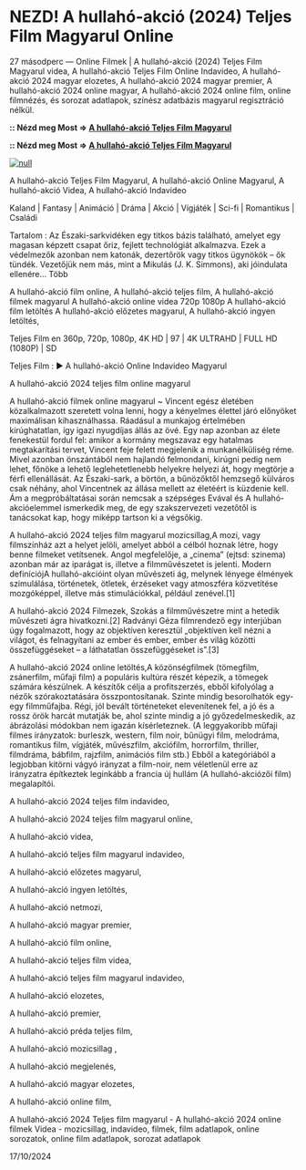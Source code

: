 # NEZD! A hullahó-akció (2024) Teljes Film Magyarul Online

27 másodperc — Online Filmek | A hullahó-akció (2024) Teljes Film Magyarul videa, A hullahó-akció Teljes Film Online Indavideo, A hullahó-akció 2024 magyar elozetes, A hullahó-akció 2024 magyar premier, A hullahó-akció 2024 online magyar, A hullahó-akció 2024 online film, online filmnézés, és sorozat adatlapok, színész adatbázis magyarul regisztráció nélkül.

**:: Nézd meg Most => [A hullahó-akció Teljes Film Magyarul](https://t.co/sOtkLHcS3k)**

**:: Nézd meg Most => [A hullahó-akció Teljes Film Magyarul](https://t.co/sOtkLHcS3k)**

[![null](https://static.wixstatic.com/media/855a25_043b5abeb4ae4d35ac003198e7fe56ed~mv2.gif)](https://t.co/sOtkLHcS3k)

A hullahó-akció Teljes Film Magyarul, A hullahó-akció Online Magyarul, A hullahó-akció Videa, A hullahó-akció Indavideo

Kaland | Fantasy | Animáció | Dráma | Akció | Vígjáték | Sci-fi | Romantikus | Családi

Tartalom : Az Északi-sarkvidéken egy titkos bázis található, amelyet egy magasan képzett csapat őriz, fejlett technológiát alkalmazva. Ezek a védelmezők azonban nem katonák, dezertőrök vagy titkos ügynökök – ők tündék. Vezetőjük nem más, mint a Mikulás (J. K. Simmons), aki jóindulata ellenére… Több

A hullahó-akció film online,
A hullahó-akció teljes film,
A hullahó-akció filmek magyarul
A hullahó-akció online videa 720p 1080p
A hullahó-akció film letöltés
A hullahó-akció előzetes magyarul,
A hullahó-akció ingyen letöltés,

Teljes Film en 360p, 720p, 1080p, 4K HD | 97 | 4K ULTRAHD | FULL HD (1080P) | SD

Teljes Film : ▶️ A hullahó-akció Online Indavideo Magyarul

A hullahó-akció 2024 teljes film online magyarul

A hullahó-akció filmek online magyarul ~ Vincent egész életében közalkalmazott szeretett volna lenni, hogy a kényelmes élettel járó előnyöket maximálisan kihasználhassa. Ráadásul a munkajog értelmében kirúghatatlan, így igazi nyugdíjas állás az övé. Egy nap azonban az élete fenekestül fordul fel: amikor a kormány megszavaz egy hatalmas megtakarítási tervet, Vincent feje felett megjelenik a munkanélküliség réme. Mivel azonban önszántából nem hajlandó felmondani, kirúgni pedig nem lehet, főnöke a lehető leglehetetlenebb helyekre helyezi át, hogy megtörje a férfi ellenállását. Az Északi-sark, a börtön, a bűnözőktől hemzsegő külváros csak néhány, ahol Vincentnek az állása mellett az életéért is küzdenie kell. Ám a megpróbáltatásai során nemcsak a szépséges Evával és A hullahó-akcióelemmel ismerkedik meg, de egy szakszervezeti vezetőtől is tanácsokat kap, hogy miképp tartson ki a végsőkig.

A hullahó-akció 2024 teljes film magyarul mozicsillag,A mozi, vagy filmszínház azt a helyet jelöli, amelyet abból a célból hoznak létre, hogy benne filmeket vetítsenek. Angol megfelelője, a „cinema” (ejtsd: szinema) azonban már az iparágat is, illetve a filmművészetet is jelenti. Modern definíciójA hullahó-akcióint olyan művészeti ág, melynek lényege élmények szimulálása, történetek, ötletek, érzéseket vagy atmoszféra közvetítése mozgóképpel, illetve más stimulációkkal, például zenével.[1]

A hullahó-akció 2024 Filmezek, Szokás a filmművészetre mint a hetedik művészeti ágra hivatkozni.[2] Radványi Géza filmrendező egy interjúban úgy fogalmazott, hogy az objektíven keresztül „objektíven kell nézni a világot, és felnagyítani az ember és ember, ember és világ közötti összefüggéseket – a láthatatlan összefüggéseket is”.[3]

A hullahó-akció 2024 online letöltés,A közönségfilmek (tömegfilm, zsánerfilm, műfaji film) a populáris kultúra részét képezik, a tömegek számára készülnek. A készítők célja a profitszerzés, ebből kifolyólag a nézők szórakoztatására összpontosítanak. Szinte mindig besorolhatók egy-egy filmműfajba. Régi, jól bevált történeteket elevenítenek fel, a jó és a rossz örök harcát mutatják be, ahol szinte mindig a jó győzedelmeskedik, az ábrázolási módokban nem igazán kísérleteznek. (A leggyakoribb műfaji filmes irányzatok: burleszk, western, film noir, bűnügyi film, melodráma, romantikus film, vígjáték, művészfilm, akciófilm, horrorfilm, thriller, filmdráma, bábfilm, rajzfilm, animációs film stb.) Ebből a kategóriából a legjobban kitörni vágyó irányzat a film-noir, nem véletlenül erre az irányzatra építkeztek leginkább a francia új hullám (A hullahó-akciózői film) megalapítói.

A hullahó-akció 2024 teljes film indavideo,

A hullahó-akció 2024 teljes film magyarul online,

A hullahó-akció videa,

A hullahó-akció teljes film magyarul indavideo,

A hullahó-akció előzetes magyarul,

A hullahó-akció ingyen letöltés,

A hullahó-akció netmozi,

A hullahó-akció magyar premier,

A hullahó-akció film online,

A hullahó-akció teljes film videa,

A hullahó-akció teljes film magyarul indavideo,

A hullahó-akció elozetes,

A hullahó-akció premier,

A hullahó-akció préda teljes film,

A hullahó-akció mozicsillag ,

A hullahó-akció megjelenés,

A hullahó-akció magyar elozetes,

A hullahó-akció online film,

A hullahó-akció 2024 Teljes film magyarul - A hullahó-akció 2024 online filmek Videa - mozicsillag, indavideo, filmek, film adatlapok, online sorozatok, online film adatlapok, sorozat adatlapok

17/10/2024
